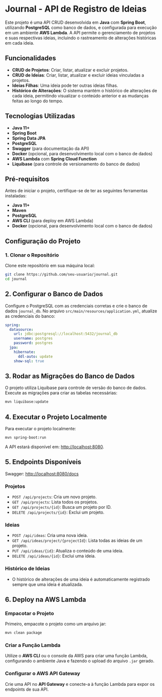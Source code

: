 # Journal - API de Registro de Ideias

Este projeto é uma API CRUD desenvolvida em **Java** com **Spring Boot**, utilizando **PostgreSQL** como banco de dados, e configurada para execução em um ambiente **AWS Lambda**. A API permite o gerenciamento de projetos e suas respectivas ideias, incluindo o rastreamento de alterações históricas em cada ideia.

## Funcionalidades

- **CRUD de Projetos**: Criar, listar, atualizar e excluir projetos.
- **CRUD de Ideias**: Criar, listar, atualizar e excluir ideias vinculadas a projetos.
- **Ideias Filhas**: Uma ideia pode ter outras ideias filhas.
- **Histórico de Alterações**: O sistema mantém o histórico de alterações de cada ideia, permitindo visualizar o conteúdo anterior e as mudanças feitas ao longo do tempo.

## Tecnologias Utilizadas

- **Java 11+**
- **Spring Boot**
- **Spring Data JPA**
- **PostgreSQL**
- **Swagger** (para documentação da API)
- **Docker** (opcional, para desenvolvimento local com o banco de dados)
- **AWS Lambda** com **Spring Cloud Function**
- **Liquibase** (para controle de versionamento do banco de dados)

## Pré-requisitos

Antes de iniciar o projeto, certifique-se de ter as seguintes ferramentas instaladas:

- **Java 11+**
- **Maven**
- **PostgreSQL**
- **AWS CLI** (para deploy em AWS Lambda)
- **Docker** (opcional, para desenvolvimento local com o banco de dados)

## Configuração do Projeto

### 1. Clonar o Repositório

Clone este repositório em sua máquina local:

```bash
git clone https://github.com/seu-usuario/journal.git
cd journal
```

## 2. Configurar o Banco de Dados

Configure o PostgreSQL com as credenciais corretas e crie o banco de dados `journal_db`. No arquivo `src/main/resources/application.yml`, atualize as credenciais do banco:

```yaml
spring:
  datasource:
    url: jdbc:postgresql://localhost:5432/journal_db
    username: postgres
    password: postgres
  jpa:
    hibernate:
      ddl-auto: update
    show-sql: true
```

## 3. Rodar as Migrações do Banco de Dados
O projeto utiliza Liquibase para controle de versão do banco de dados. Execute as migrações para criar as tabelas necessárias:

```bash
mvn liquibase:update
```

## 4. Executar o Projeto Localmente
   Para executar o projeto localmente:

```bash
mvn spring-boot:run
```
A API estará disponível em: [http://localhost:8080](http://localhost:8080).

## 5. Endpoints Disponíveis

Swagger: [http://localhost:8080/docs](http://localhost:8080/docs)

### Projetos

- `POST /api/projects`: Cria um novo projeto.
- `GET /api/projects`: Lista todos os projetos.
- `GET /api/projects/{id}`: Busca um projeto por ID.
- `DELETE /api/projects/{id}`: Exclui um projeto.

### Ideias

- `POST /api/ideas`: Cria uma nova ideia.
- `GET /api/ideas/project/{projectId}`: Lista todas as ideias de um projeto.
- `PUT /api/ideas/{id}`: Atualiza o conteúdo de uma ideia.
- `DELETE /api/ideas/{id}`: Exclui uma ideia.

### Histórico de Ideias

- O histórico de alterações de uma ideia é automaticamente registrado sempre que uma ideia é atualizada.

## 6. Deploy na AWS Lambda

### Empacotar o Projeto

Primeiro, empacote o projeto como um arquivo jar:

```bash
mvn clean package
```

### Criar a Função Lambda

Utilize o **AWS CLI** ou o console da AWS para criar uma função Lambda, configurando o ambiente Java e fazendo o upload do arquivo `.jar` gerado.

### Configurar o AWS API Gateway

Crie uma API no **API Gateway** e conecte-a à função Lambda para expor os endpoints de sua API.
